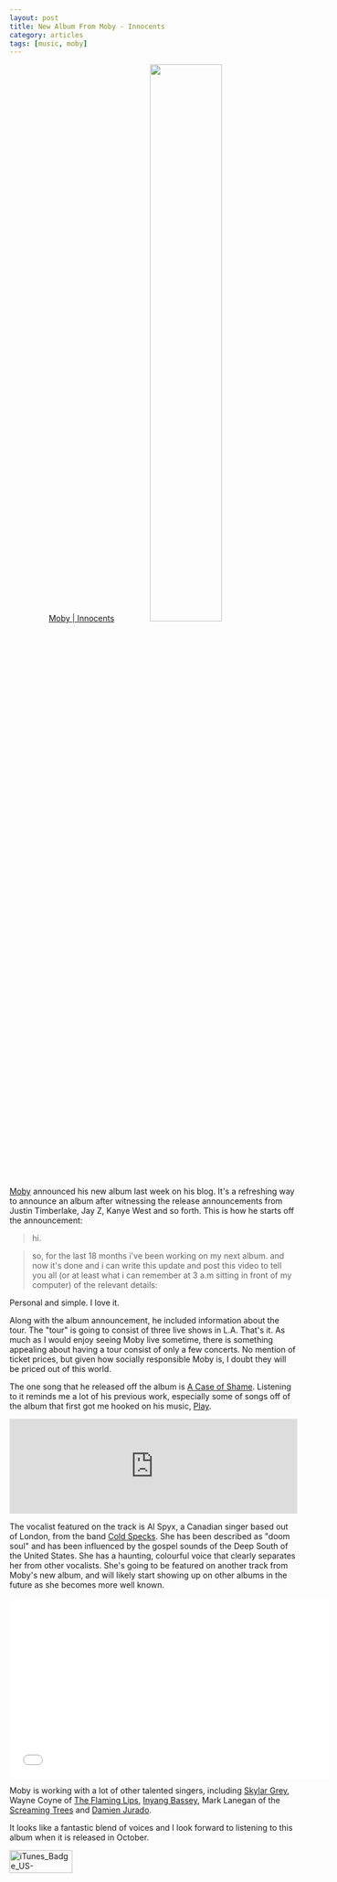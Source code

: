```yaml
---
layout: post
title: New Album From Moby - Innocents
category: articles
tags: [music, moby]
---
```


<center><a href="https://itunes.apple.com/us/album/innocents/id826353202?uo=4&at=10l4Qt">Moby | Innocents<img src="http://www.moby.com/sites/default/files/www/inline/2012/innocents-cover-web.jpg" width="50%" height="50%"></center></a>

[Moby](http://www.moby.com/innocents#.udyafhzh3k4 "Moby | Innocents") announced his new album last week on his blog. It's a refreshing way to announce an album after witnessing the release announcements from Justin Timberlake, Jay Z, Kanye West and so forth. This is how he starts off the announcement:

> hi.

> so, for the last 18 months i've been working on my next album. and now it's done and i can write this update and post this video to tell you all (or at least what i can remember at 3 a.m sitting in front of my computer) of the relevant details:

Personal and simple. I love it. 

Along with the album announcement, he included information about the tour. The "tour" is going to consist of three live shows in L.A. That's it. As much as I would enjoy seeing Moby live sometime, there is something appealing about having a tour consist of only a few concerts. No mention of ticket prices, but given how socially responsible Moby is, I doubt they will be priced out of this world. 

The one song that he released off the album is [A Case of Shame](https://www.youtube.com/watch?v=58MUwnspBRk "A Case of Shame | YouTube"). Listening to it reminds me a lot of his previous work, especially some of songs off of the album that first got me hooked on his music, [Play](http://www.amazon.com/gp/product/B00000J6AG/ref=as_li_ss_tl?ie=UTF8&camp=1789&creative=390957&creativeASIN=B00000J6AG&linkCode=as2&tag=four0b-20 "Play | Moby"). 

<iframe width="100%" height="166" scrolling="no" frameborder="no" src="https://w.soundcloud.com/player/?url=http%3A%2F%2Fapi.soundcloud.com%2Ftracks%2F98822483"></iframe>

The vocalist featured on the track is Al Spyx, a Canadian singer based out of London, from the band [Cold Specks](http://coldspecks.com "Cold Specks"). She has been described as "doom soul" and has been influenced by the gospel sounds of the Deep South of the United States. She has a haunting, colourful voice that clearly separates her from other vocalists. She's going to be featured on another track from Moby's new album, and will likely start showing up on other albums in the future as she becomes more well known. 

<object width="560" height="315"><param name="movie" value="//www.youtube.com/v/J-Iwn62JOGk?hl=en_US&amp;version=3"></param><param name="allowFullScreen" value="true"></param><param name="allowscriptaccess" value="always"></param><embed src="//www.youtube.com/v/J-Iwn62JOGk?hl=en_US&amp;version=3" type="application/x-shockwave-flash" width="560" height="315" allowscriptaccess="always" allowfullscreen="true"></embed></object>

 Moby is working with a lot of other talented singers, including [Skylar Grey](http://www.skylargreymusic.com/ "Skylar Grey"), Wayne Coyne of [The Flaming Lips](http://www.flaminglips.com/ "Flaming Lips"), [Inyang Bassey](http://inyangbassey.com "Inyang Bassey"), Mark Lanegan of the [Screaming Trees](http://screamingtrees.net "Screaming Trees") and [Damien Jurado](http://damienjurado.com "Damien Jurado").
 
 It looks like a fantastic blend of voices and I look forward to listening to this album when it is released in October. 
 
 <a href="https://itunes.apple.com/us/album/innocents/id826353202?uo=4&at=10l4Qt"><img src="http://farm4.staticflickr.com/3820/9249917841_2b73e4fce0_o.png" width="110" height="40" alt="iTunes_Badge_US-UK_110x40_Master_071812"></a>